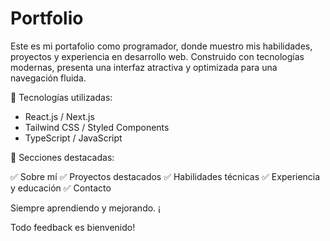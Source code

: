 # Portfolio
Este es mi portafolio como programador, donde muestro mis habilidades, proyectos y experiencia en desarrollo web. Construido con tecnologías modernas, presenta una interfaz atractiva y optimizada para una navegación fluida.

🔹 Tecnologías utilizadas:

  - React.js / Next.js
  - Tailwind CSS / Styled Components
  - TypeScript / JavaScript

📌 Secciones destacadas:

  ✅ Sobre mí
  ✅ Proyectos destacados
  ✅ Habilidades técnicas
  ✅ Experiencia y educación
  ✅ Contacto

Siempre aprendiendo y mejorando. ¡

Todo feedback es bienvenido!
